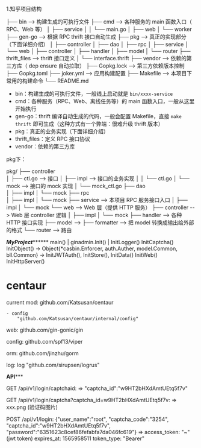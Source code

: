 
1.知乎项目结构

├── bin              	--> 构建生成的可执行文件
├── cmd              	--> 各种服务的 main 函数入口（ RPC、Web 等）
│   ├── service 
│   │    └── main.go
│   ├── web
│   └── worker
├── gen-go           	--> 根据 RPC thrift 接口自动生成
├── pkg              	--> 真正的实现部分（下面详细介绍）
│   ├── controller
│   ├── dao
│   ├── rpc
│   ├── service
│   └── web
│   	├── controller
│   	├── handler
│   	├── model
│   	└── router
├── thrift_files     	--> thrift 接口定义
│   └── interface.thrift
├── vendor           	--> 依赖的第三方库（ dep ensure 自动拉取）
├── Gopkg.lock       	--> 第三方依赖版本控制
├── Gopkg.toml
├── joker.yml        	--> 应用构建配置
├── Makefile         	--> 本项目下常用的构建命令
└── README.md


- bin：构建生成的可执行文件，一般线上启动就是 `bin/xxxx-service`
- cmd：各种服务（RPC、Web、离线任务等）的 main 函数入口，一般从这里开始执行
- gen-go：thrift 编译自动生成的代码，一般会配置 Makefile，直接 `make thrift` 即可生成（这种方式有一个弊端：很难升级 thrift 版本）
- pkg：真正的业务实现（下面详细介绍）
- thrift_files：定义 RPC 接口协议
- vendor：依赖的第三方库

pkg下：

pkg/
├── controller    	
│   ├── ctl.go       	--> 接口
│   ├── impl         	--> 接口的业务实现
│   │	└── ctl.go
│   └── mock         	--> 接口的 mock 实现
│     	└── mock_ctl.go
├── dao           	
│   ├── impl
│   └── mock
├── rpc           	
│   ├── impl
│   └── mock
├── service       	--> 本项目 RPC 服务接口入口
│   ├── impl
│   └── mock
└── web           	--> Web 层（提供 HTTP 服务）
    ├── controller    	--> Web 层 controller 逻辑
    │   ├── impl
    │   └── mock
    ├── handler       	--> 各种 HTTP 接口实现
    ├── model         	-->
    ├── formatter     	--> 把 model 转换成输出给外部的格式
    └── router        	--> 路由





*****************************************MyProject***********************************************
main()
    |
ginadmin.Init()
    |
InitLogger()
InitCaptcha()
InitObject()    ->  Object{*casbin.Enforcer, auth.Auther, model.Common, bll.Common} ->  InitJWTAuth(), InitStore(), 
InitData()
InitWeb()
InitHttpServer()


# centaur

current mod:
    github.com/Katsusan/centaur

    - config
        "github.com/Katsusan/centaur/internal/config"
        
web:
    github.com/gin-gonic/gin

config:
    github.com/spf13/viper

orm:
    github.com/jinzhu/gorm

log:
    log "github.com/sirupsen/logrus"


****************************************************API*******************************************************

GET /api/v1/login/captchaid: 
    =>  "captcha_id":"w9HT2bHXdAmtUEtq5f7v"

GET /api/v1/login/captcha?captcha_id=w9HT2bHXdAmtUEtq5f7v:
    =>  xxx.png (验证码图片)

POST /api/v1/login:
    {"user_name":"root",
    "captcha_code":"3254",
    "captcha_id":"w9HT2bHXdAmtUEtq5f7v",
    "password":"6351623c8cef86fefabfa7da046fc619"}
    =>  access_token: "~" (jwt token)
        expires_at: 1565958511
        token_type: "Bearer"






